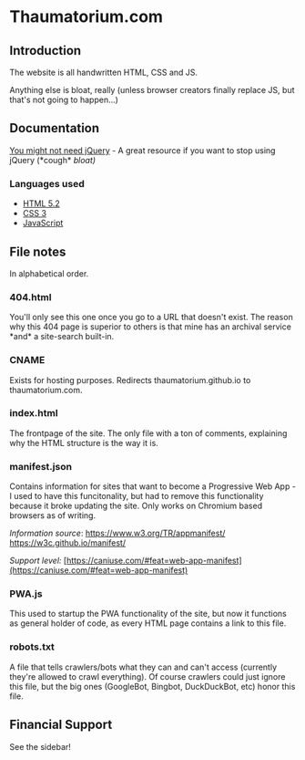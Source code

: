 # Thaumatorium.com

## Introduction

The website is all handwritten HTML, CSS and JS.

Anything else is bloat, really (unless browser creators finally replace JS, but that's not going to happen...)

## Documentation

[You might not need jQuery](http://youmightnotneedjquery.com/) - A great resource if you want to stop using jQuery (\*cough\* *bloat)*

### Languages used

* [HTML 5.2](https://html.spec.whatwg.org/dev/)
* [CSS 3](https://www.w3.org/TR/css-2018/#css)
* [JavaScript](https://eloquentjavascript.net/)

## File notes

In alphabetical order.

### 404.html

You'll only see this one once you go to a URL that doesn't exist.
The reason why this 404 page is superior to others is that mine has an archival service \*and\* a site-search built-in.

### CNAME

Exists for hosting purposes. Redirects thaumatorium.github.io to thaumatorium.com.

### index.html

The frontpage of the site. The only file with a ton of comments, explaining why the HTML structure is the way it is.

### manifest.json

Contains information for sites that want to become a Progressive Web App - I used to have this funcitonality, but had to remove this functionality because it broke updating the site.
Only works on Chromium based browsers as of writing.

*Information source*:
https://www.w3.org/TR/appmanifest/
https://w3c.github.io/manifest/

*Support level:*
[https://caniuse.com/#feat=web-app-manifest](https://caniuse.com/#feat=web-app-manifest)

### PWA.js

This used to startup the PWA functionality of the site, but now it functions as general holder of code, as every HTML page contains a link to this file.

### robots.txt

A file that tells crawlers/bots what they can and can't access (currently they're allowed to crawl everything).
Of course crawlers could just ignore this file, but the big ones (GoogleBot, Bingbot, DuckDuckBot, etc) honor this file.

## Financial Support

See the sidebar!
